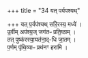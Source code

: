 +++
title = "34 यत् पर्यपश्यथ्"

+++
यत् प॒र्यप॑श्यथ् सरि॒रस्य॒ मध्ये॑ ।  
उ॒र्वीम् अप॑श्य॒ज् जग॑तᳶ प्रति॒ष्ठाम् ।  
तत् पुष्क॑रस्या॒यत॑ना॒द्-धि जा॒तम् ।  
प॒र्णम् पृ॑थि॒व्याᳶ प्रथ॑नꣳ हरामि ।